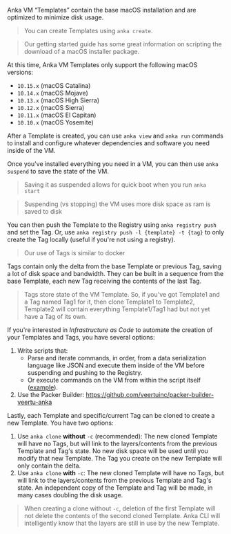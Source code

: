 Anka VM “Templates” contain the base macOS installation and are optimized to minimize disk usage.

> You can create Templates using `anka create`.

> Our getting started guide has some great information on scripting the download of a macOS installer package.

At this time, Anka VM Templates only support the following macOS versions:

- `10.15.x` (macOS Catalina)
- `10.14.x` (macOS Mojave)
- `10.13.x` (macOS High Sierra)
- `10.12.x` (macOS Sierra)
- `10.11.x` (macOS El Capitan)
- `10.10.x` (macOS Yosemite)

After a Template is created, you can use `anka view` and `anka run` commands to install and configure whatever dependencies and software you need inside of the VM.

Once you've installed everything you need in a VM, you can then use `anka suspend` to save the state of the VM.

> Saving it as suspended allows for quick boot when you run `anka start`

> Suspending (vs stopping) the VM uses more disk space as ram is saved to disk

You can then push the Template to the Registry using `anka registry push` and set the Tag. Or, use `anka registry push -l {template} -t {tag}` to only create the Tag locally (useful if you're not using a registry).

> Our use of Tags is similar to docker

Tags contain only the delta from the base Template or previous Tag, saving a lot of disk space and bandwidth. They can be built in a sequence from the base Template, each new Tag receiving the contents of the last Tag.

> Tags store state of the VM Template. So, if you've got Template1 and a Tag named Tag1 for it, then clone Template1 to Template2, Template2 will contain everything Template1/Tag1 had but not yet have a Tag of its own.

If you're interested in _Infrastructure as Code_ to automate the creation of your Templates and Tags, you have several options:

1. Write scripts that:
    - Parse and iterate commands, in order, from a data serialization language like JSON and execute them inside of the VM before suspending and pushing to the Registry.
    - Or execute commands on the VM from within the script itself ([example](https://github.com/veertuinc/getting-started/blob/master/create-vm-template-tags.bash)).
2. Use the Packer Builder: https://github.com/veertuinc/packer-builder-veertu-anka

Lastly, each Template and specific/current Tag can be cloned to create a new Template. You have two options:

1. Use `anka clone` **without** `-c` (recommended): The new cloned Template will have no Tags, but will link to the layers/contents from the previous Template and Tag's state. No new disk space will be used until you modify that new Template. The Tag you create on the new Template will only contain the delta.
2. Use `anka clone` **with** `-c`: The new cloned Template will have no Tags, but will link to the layers/contents from the previous Template and Tag's state. An independent copy of the Template and Tag will be made, in many cases doubling the disk usage.

> When creating a clone without `-c`, deletion of the first Template will not delete the contents of the second cloned Template. Anka CLI will intelligently know that the layers are still in use by the new Template.
